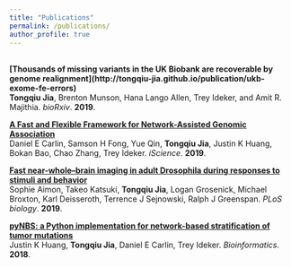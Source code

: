 ```yaml
---
title: "Publications"
permalink: /publications/
author_profile: true
---
```

<br>
<b>[Thousands of missing variants in the UK Biobank are recoverable by genome realignment](http://tongqiu-jia.github.io/publication/ukb-exome-fe-errors)</b> <br>
<b>Tongqiu Jia</b>, Brenton Munson, Hana Lango Allen, Trey Ideker, and Amit R. Majithia.
<i>bioRxiv</i>. <b>2019</b>.

<b>[A Fast and Flexible Framework for Network-Assisted Genomic Association](http://tongqiu-jia.github.io/publication/NAGA)</b> <br>
Daniel E Carlin, Samson H Fong, Yue Qin, <b>Tongqiu Jia</b>, Justin K Huang, Bokan Bao, Chao Zhang, Trey Ideker.
<i>iScience</i>. <b>2019</b>.

<b>[Fast near-whole–brain imaging in adult Drosophila during responses to stimuli and behavior](http://tongqiu-jia.github.io/publication/fly)</b> <br>
Sophie Aimon, Takeo Katsuki, <b>Tongqiu Jia</b>, Logan Grosenick, Michael Broxton, Karl Deisseroth, Terrence J Sejnowski, Ralph J Greenspan.
<i>PLoS biology</i>. <b>2019</b>.

<b>[pyNBS: a Python implementation for network-based stratification of tumor mutations](http://tongqiu-jia.github.io/publication/pyNBS)</b> <br>
Justin K Huang, <b>Tongqiu Jia</b>, Daniel E Carlin, Trey Ideker.
<i>Bioinformatics</i>. <b>2018</b>.

